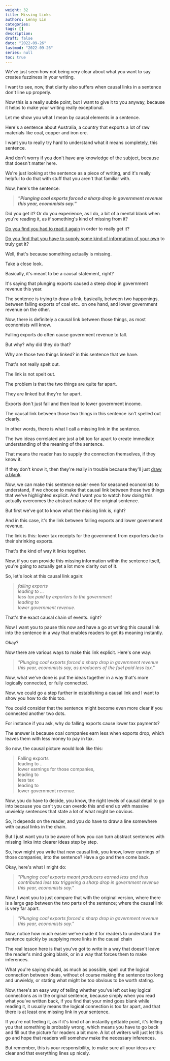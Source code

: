 ```yaml
---
weight: 32
title: Missing Links
authors: Lenny Lin
categories: 
tags: []
description: 
draft: false
date: "2022-09-26"
lastmod: "2022-09-26"
series: null
toc: true
---
```


We've just seen how not being very clear about what you want to say creates fuzziness in your writing.

I want to see, now, that clarity also suffers when causal links in a sentence don't line up properly.

Now this is a really subtle point, but I want to give it to you anyway, because it helps to make your writing really exceptional.

Let me show you what I mean by causal elements in a sentence.

Here's a sentence about Australia, a country that exports a lot of raw materials like coal, copper and iron ore.

I want you to really try hard to understand what it means completely, this sentence.

And don't worry if you don't have any knowledge of the subject, because that doesn't matter here.

We're just looking at the sentence as a piece of writing, and it's really helpful to do that with stuff that you aren't that familiar with.

Now, here's the sentence: 
>*<b>"Plunging coal exports forced a sharp drop in government revenue this year, economists say."</b>*

Did you get it? Or do you experience, as I do, a bit of a mental blank when you're reading it, as if something's kind of missing from it?

<u>Do you find you had to read it again</u> in order to really get it?

<u>Do you find that you have to supply some kind of information of your own</u> to truly get it?

Well, that's because something actually is missing.

Take a close look.

Basically, it's meant to be a causal statement, right?

It's saying that plunging exports caused a steep drop in government revenue this year.

The sentence is trying to draw a link, basically, between two happenings, between falling exports of coal etc.. on one hand, and lower government revenue on the other.

Now, there is definitely a causal link between those things, as most economists will know.

Falling exports do often cause government revenue to fall.

But why? why did they do that?

Why are those two things linked? in this sentence that we have.

That's not really spelt out.

The link is not spelt out.

The problem is that the two things are quite far apart.

They are linked but they're far apart.

Exports don't just fall and then lead to lower government income.

The causal link between those two things in this sentence isn't spelled out clearly.

In other words, there is what I call a missing link in the sentence.

The two ideas correlated are just a bit too far apart to create immediate understanding of the meaning of the sentence.

That means the reader has to supply the connection themselves, if they know it.

If they don't know it, then they're really in trouble because they'll just <u>draw a blank</u>.

Now, we can make this sentence easier even for seasoned economists to understand, if we choose to make that causal link between those two things that we've highlighted explicit. And I want you to watch how doing this actually overcomes the abstract nature of the original sentence.

But first we've got to know what the missing link is, right?

And in this case, it's the link between falling exports and lower government revenue.

The link is this: lower tax receipts for the government from exporters due to their shrinking exports.

That's the kind of way it links together.

Now, if you can provide this missing information within the sentence itself, you're going to actually get a lot more clarity out of it.

So, let's look at this causal link again: 

>*falling exports*  
>*leading to ...*  
>*less tax paid by exporters to the government*  
>*leading to*   
>*lower government revenue.*

That's the exact causal chain of events. right?  

Now I want you to pause this now and have a go at writing this causal link into the sentence in a way that enables readers to get its meaning instantly.

Okay?

Now there are various ways to make this link explicit. Here's one way: 
>*"Plunging coal exports forced a sharp drop in government revenue this year, economists say, as producers of the fuel paid less tax."*

Now, what we've done is put the ideas together in a way that's more logically connected, or fully connected.

Now, we could go a step further in establishing a causal link and I want to show you how to do this too.

You could consider that the sentence might become even more clear if you connected another two dots.

For instance if you ask, why do falling exports cause lower tax payments?

The answer is because coal companies earn less when exports drop, which leaves them with less money to pay in tax.

So now, the causal picture would look like this:

>Falling exports  
>leading to ..  
>lower earnings for those companies,   
>leading to   
>less tax  
>leading to   
>lower government revenue. 

Now, you do have to decide, you know, the right levels of causal detail to go into because you can't you can overdo this and end up with massive unwieldy sentences that state a lot of what might be obvious.

So, it depends on the reader, and you do have to draw a line somewhere with causal links in the chain.

But I just want you to be aware of how you can turn abstract sentences with missing links into clearer ideas step by step.

So, how might you write that new causal link, you know, lower earnings of those companies, into the sentence? Have a go and then come back.

Okay, here's what I might do:

>*"Plunging coal exports meant producers earned less and thus contributed less tax triggering a sharp drop in government revenue this year, economists say."*

Now, I want you to just compare that with the original version, where there is a large gap between the two parts of the sentence; where the causal link is very far apart.

>*"Plunging coal exports forced a sharp drop in government revenue this year, economists say."*

Now, notice how much easier we've made it for readers to understand the sentence quickly by supplying more links in the causal chain

The real lesson here is that you've got to write in a way that doesn't leave the reader's mind going blank, or in a way that forces them to make inferences.

What you're saying should, as much as possible, spell out the logical connection between ideas, without of course making the sentence too long and unwieldy, or stating what might be too obvious to be worth stating.

Now, there's an easy way of telling whether you've left out key logical connections as in the original sentence, because simply when you read what you've written back, if you find that your mind goes blank while reading it, it usually means the logical connection is too far apart, and that there is at least one missing link in your sentence.

If you're not feeling it, as if it's kind of an instantly gettable point, it's telling you that something is probably wrong, which means you have to go back and fill out the picture for readers a bit more. A lot of writers will just let this go and hope that readers will somehow make the necessary inferences.

But remember, this is your responsibility, to make sure all your ideas are clear and that everything lines up nicely.

